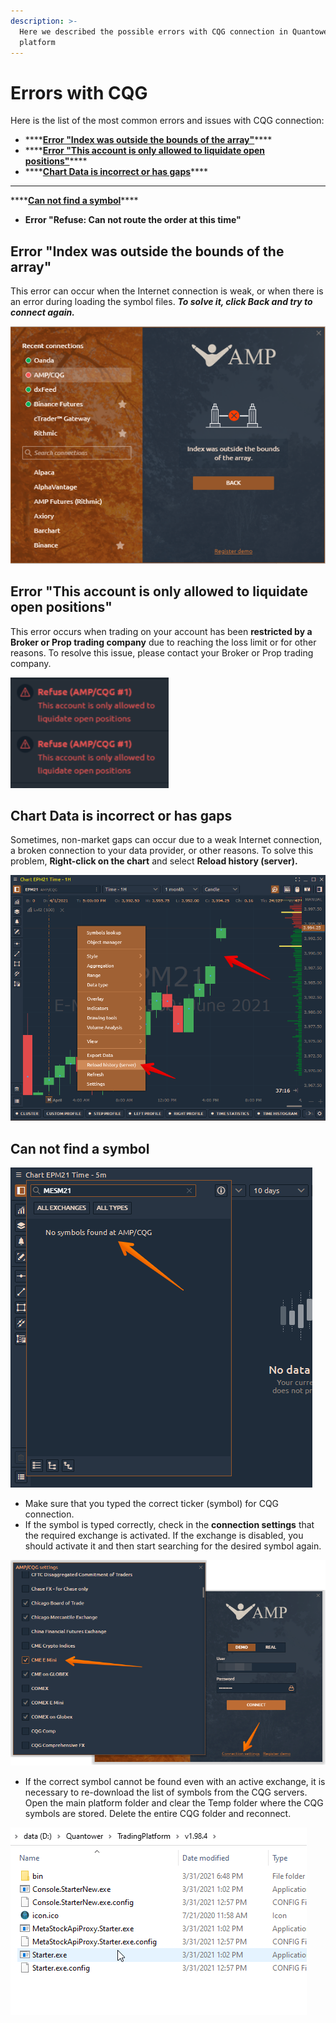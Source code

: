 ```yaml
---
description: >-
  Here we described the possible errors with CQG connection in Quantower
  platform
---
```


# Errors with CQG

Here is the list of the most common errors and issues with CQG connection:

* \*\*\*\*[**Error "Index was outside the bounds of the array"**](errors-with-cqg.md#error-index-was-outside-the-bounds-of-the-array)\*\*\*\*
* \*\*\*\*[**Error "This account is only allowed to liquidate open positions"**](errors-with-cqg.md#error-this-account-is-only-allowed-to-liquidate-open-positions)\*\*\*\*
* \*\*\*\*[**Chart Data is incorrect or has gaps**](errors-with-cqg.md#chart-data-is-incorrect-or-has-gaps)\*\*\*\*
*  ****

  \*\*\*\*[**Can not find a symbol**](errors-with-cqg.md#can-not-find-a-symbol)\*\*\*\*

* **Error "Refuse: Can not route the order at this time"**

## Error "Index was outside the bounds of the array"

This error can occur when the Internet connection is weak, or when there is an error during loading the symbol files. _**To solve it, click Back and try to connect again.**_

![](../../.gitbook/assets/image%20%28159%29.png)

## Error "This account is only allowed to liquidate open positions"

This error occurs when trading on your account has been **restricted by a Broker or Prop trading company** due to reaching the loss limit or for other reasons. To resolve this issue, please contact your Broker or Prop trading company.

![](../../.gitbook/assets/image%20%28162%29.png)

## Chart Data is incorrect or has gaps

Sometimes, non-market gaps can occur due to a weak Internet connection, a broken connection to your data provider, or other reasons. To solve this problem, **Right-click on the chart** and select **Reload history \(server\).**

![](../../.gitbook/assets/image%20%28166%29.png)

## Can not find a symbol

![](../../.gitbook/assets/image%20%28158%29.png)

* Make sure that you typed the correct ticker \(symbol\) for CQG connection.
* If the symbol is typed correctly, check in the **connection settings** that the required exchange is activated. If the exchange is disabled, you should activate it and then start searching for the desired symbol again.

![](../../.gitbook/assets/image%20%28160%29.png)

* If the correct symbol cannot be found even with an active exchange, it is necessary to re-download the list of symbols from the CQG servers. Open the main platform folder and clear the Temp folder where the CQG symbols are stored. Delete the entire CQG folder and reconnect.

![](../../.gitbook/assets/delete-temp-folder.gif)

